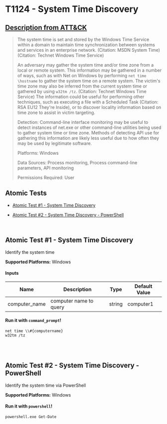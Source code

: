 # T1124 - System Time Discovery
## [Description from ATT&CK](https://attack.mitre.org/wiki/Technique/T1124)
<blockquote>The system time is set and stored by the Windows Time Service within a domain to maintain time synchronization between systems and services in an enterprise network. (Citation: MSDN System Time) (Citation: Technet Windows Time Service)

An adversary may gather the system time and/or time zone from a local or remote system. This information may be gathered in a number of ways, such as with Net on Windows by performing <code>net time \\hostname</code> to gather the system time on a remote system. The victim's time zone may also be inferred from the current system time or gathered by using <code>w32tm /tz</code>. (Citation: Technet Windows Time Service) The information could be useful for performing other techniques, such as executing a file with a Scheduled Task (Citation: RSA EU12 They're Inside), or to discover locality information based on time zone to assist in victim targeting.

Detection: Command-line interface monitoring may be useful to detect instances of net.exe or other command-line utilities being used to gather system time or time zone. Methods of detecting API use for gathering this information are likely less useful due to how often they may be used by legitimate software.

Platforms: Windows

Data Sources: Process monitoring, Process command-line parameters, API monitoring

Permissions Required: User</blockquote>

## Atomic Tests

- [Atomic Test #1 - System Time Discovery](#atomic-test-1---system-time-discovery)

- [Atomic Test #2 - System Time Discovery - PowerShell](#atomic-test-2---system-time-discovery---powershell)


<br/>

## Atomic Test #1 - System Time Discovery
Identify the system time

**Supported Platforms:** Windows


#### Inputs
| Name | Description | Type | Default Value | 
|------|-------------|------|---------------|
| computer_name | computer name to query | string | computer1|

#### Run it with `command_prompt`!
```
net time \\#{computername}
w32tm /tz
```
<br/>
<br/>

## Atomic Test #2 - System Time Discovery - PowerShell
Identify the system time via PowerShell

**Supported Platforms:** Windows


#### Run it with `powershell`!
```
powershell.exe Get-Date
```
<br/>
